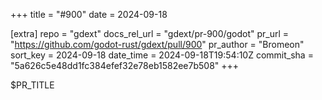 +++
title = "#900"
date = 2024-09-18

[extra]
repo = "gdext"
docs_rel_url = "gdext/pr-900/godot"
pr_url = "https://github.com/godot-rust/gdext/pull/900"
pr_author = "Bromeon"
sort_key = 2024-09-18
date_time = 2024-09-18T19:54:10Z
commit_sha = "5a626c5e48dd1fc384efef32e78eb1582ee7b508"
+++

$PR_TITLE
